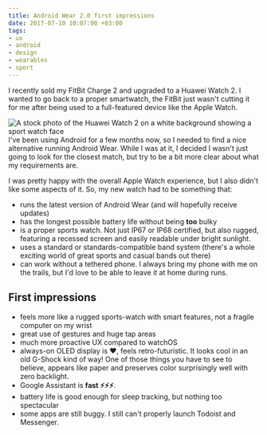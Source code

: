 ```yaml
---
title: Android Wear 2.0 first impressions
date: 2017-07-10 10:07:00 +03:00
tags:
- ux
- android
- design
- wearables
- sport
---
```


I recently sold my FitBit Charge 2 and upgraded to a Huawei Watch 2. I wanted to go back to a proper smartwatch, the FitBit just wasn't cutting it for me after being used to a full-featured device like the Apple Watch.
<!--More-->

![A stock photo of the Huawei Watch 2 on a white background showing a sport watch face](/uploads/Huawei-Watch-2-Sport.jpg)
I've been using Android for a few months now, so I needed to find a nice alternative running Android Wear. While I was at it, I decided I wasn't just going to look for the closest match, but try to be a bit more clear about what my requirements are.

I was pretty happy with the overall Apple Watch experience, but I also didn't like some aspects of it. So, my new watch had to be something that:
- runs the latest version of Android Wear (and will hopefully receive updates)
- has the longest possible battery life without being **too** bulky
- is a proper sports watch. Not just IP67 or IP68 certified, but also rugged, featuring a recessed screen and easily readable under bright sunlight.
- uses a standard or standards-compatible band system (there's a whole exciting world of great sports and casual bands out there)
- can work without a tethered phone. I always bring my phone with me on the trails, but I'd love to be able to leave it at home during runs.

## First impressions

- feels more like a rugged sports-watch with smart features, not a fragile computer on my wrist
- great use of gestures and huge tap areas
- much more proactive UX compared to watchOS
- always-on OLED display is ❤️, feels retro-futuristic. It looks cool in an old G-Shock kind of way! One of those things you have to see to believe, appears like paper and preserves color surprisingly well with zero backlight.
- Google Assistant is **fast ⚡️⚡️⚡️**.
- battery life is good enough for sleep tracking, but nothing too spectacular
- some apps are still buggy. I still can't properly launch Todoist and Messenger.